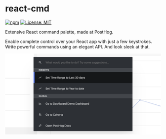 # react-cmd

[![npm](https://img.shields.io/npm/v/react-cmd.svg?style=flat-square)](https://www.npmjs.com/package/react-cmd)
[![License: MIT](https://img.shields.io/badge/License-MIT-red.svg?style=flat-square)](https://opensource.org/licenses/MIT)

Extensive React command palette, made at PostHog.

Enable complete control over your React app with just a few keystrokes. Write powerful commands using an elegant API. And look sleek at that.

![react-cmd in production at PostHog](example.png)
